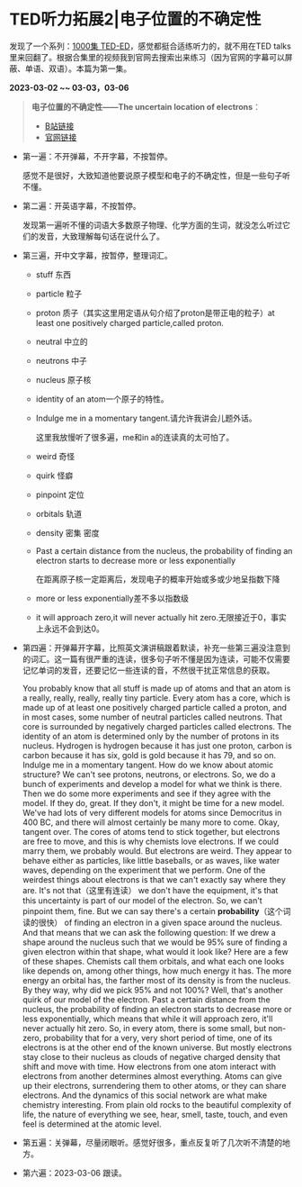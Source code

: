 # TED听力拓展2|电子位置的不确定性

发现了一个系列：[1000集 TED-ED](https://www.bilibili.com/video/BV1Gf4y1y7wc?p=1&vd_source=4a83c831c5458c234bb7ce23c54c2b63)，感觉都挺合适练听力的，就不用在TED talks里来回翻了。根据合集里的视频我到官网去搜索出来练习（因为官网的字幕可以屏蔽、单语、双语）。本篇为第一集。

**2023-03-02 ~~ 03-03，03-06**

> **电子位置的不确定性——The uncertain location of electrons**：
>
> - [B站链接](https://www.bilibili.com/video/BV1Gf4y1y7wc?p=1&vd_source=4a83c831c5458c234bb7ce23c54c2b63)
> - [官网链接](https://www.ted.com/talks/george_zaidan_and_charles_morton_the_uncertain_location_of_electrons)

- 第一遍：不开弹幕，不开字幕，不按暂停。

  感觉不是很好，大致知道他要说原子模型和电子的不确定性，但是一些句子听不懂。

- 第二遍：开英语字幕，不按暂停。

  发现第一遍听不懂的词语大多数原子物理、化学方面的生词，就没怎么听过它们的发音，大致理解每句话在说什么了。

- 第三遍，开中文字幕，按暂停，整理词汇。

  - stuff 东西

  - particle 粒子

  - proton 质子（其实这里用定语从句介绍了proton是带正电的粒子）at least one positively charged particle,called proton.

  - neutral 中立的

  - neutrons 中子

  - nucleus 原子核

  - identity of an atom一个原子的特性。

  - Indulge me in a momentary tangent.请允许我讲会儿题外话。

    这里我放慢听了很多遍，me和in a的连读真的太可怕了。

  - weird 奇怪

  - quirk 怪癖

  - pinpoint 定位

  - orbitals 轨道

  - density 密集  密度

  - Past a certain distance from the nucleus, the probability of finding an electron starts to decrease more or less exponentially 

    在距离原子核一定距离后，发现电子的概率开始或多或少地呈指数下降

  - more or less exponentially差不多以指数级

  - it will approach zero,it will never actually hit zero.无限接近于0，事实上永远不会到达0。

- 第四遍：开弹幕开字幕，比照英文演讲稿跟着默读，补充一些第三遍没注意到的词汇。这一篇有很严重的连读，很多句子听不懂是因为连读，可能不仅需要记忆单词的发音，还要记忆一些连读的音，不然很干扰正常信息的获取。

  You probably know that all stuff is made up of atoms and that an atom is a really, really, really, really tiny particle. Every atom has a core, which is made up of at least one positively charged particle called a proton, and in most cases, some number of neutral particles called neutrons. That core is surrounded by negatively charged particles called electrons. The identity of an atom is determined only by the number of protons in its nucleus. Hydrogen is hydrogen because it has just one proton, carbon is carbon because it has six, gold is gold because it has 79, and so on. Indulge me in a momentary tangent. How do we know about atomic structure? We can't see protons, neutrons, or electrons. So, we do a bunch of experiments and develop a model for what we think is there. Then we do some more experiments and see if they agree with the model. If they do, great. If they don't, it might be time for a new model. We've had lots of very different models for atoms since Democritus in 400 BC, and there will almost certainly be many more to come. Okay, tangent over. The cores of atoms tend to stick together, but electrons are free to move, and this is why chemists love electrons. If we could marry them, we probably would. But electrons are weird. They appear to behave either as particles, like little baseballs, or as waves, like water waves, depending on the experiment that we perform. One of the weirdest things about electrons is that we can't exactly say where they are. It's not that（这里有连读） we don't have the equipment, it's that this uncertainty is part of our model of the electron. So, we can't pinpoint them, fine. But we can say there's a certain **probability**（这个词读的很快） of finding an electron in a given space around the nucleus. And that means that we can ask the following question: If we drew a shape around the nucleus such that we would be 95% sure of finding a given electron within that shape, what would it look like? Here are a few of these shapes. Chemists call them orbitals, and what each one looks like depends on, among other things, how much energy it has. The more energy an orbital has, the farther most of its density is from the nucleus. By they way, why did we pick 95% and not 100%? Well, that's another quirk of our model of the electron. Past a certain distance from the nucleus, the probability of finding an electron starts to decrease more or less exponentially, which means that while it will approach zero, it'll never actually hit zero. So, in every atom, there is some small, but non-zero, probability that for a very, very short period of time, one of its electrons is at the other end of the known universe. But mostly electrons stay close to their nucleus as clouds of negative charged density that shift and move with time. How electrons from one atom interact with electrons from another determines almost everything. Atoms can give up their electrons, surrendering them to other atoms, or they can share electrons. And the dynamics of this social network are what make chemistry interesting. From plain old rocks to the beautiful complexity of life, the nature of everything we see, hear, smell, taste, touch, and even feel is determined at the atomic level. 

- 第五遍：关弹幕，尽量闭眼听。感觉好很多，重点反复听了几次听不清楚的地方。

- 第六遍：2023-03-06 跟读。



